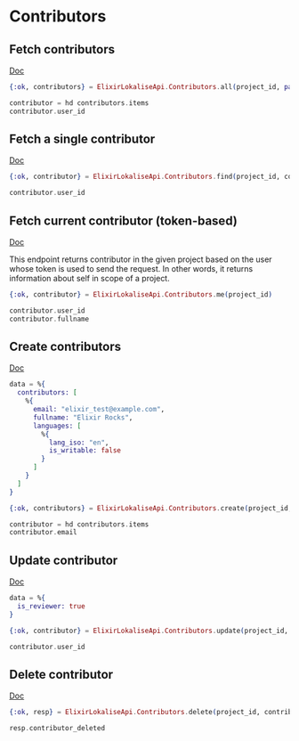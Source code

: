 # Contributors

## Fetch contributors

[Doc](https://developers.lokalise.com/reference/list-all-contributors)

```elixir
{:ok, contributors} = ElixirLokaliseApi.Contributors.all(project_id, page: 2, limit: 1)

contributor = hd contributors.items
contributor.user_id
```

## Fetch a single contributor

[Doc](https://developers.lokalise.com/reference/retrieve-a-contributor)

```elixir
{:ok, contributor} = ElixirLokaliseApi.Contributors.find(project_id, contributor_id)

contributor.user_id
```

## Fetch current contributor (token-based)

[Doc](https://developers.lokalise.com/reference/retrieve-me-as-a-contributor)

This endpoint returns contributor in the given project based on the user whose token is used to send the request. In other words, it returns information about self in scope of a project.

```elixir
{:ok, contributor} = ElixirLokaliseApi.Contributors.me(project_id)

contributor.user_id
contributor.fullname
```

## Create contributors

[Doc](https://developers.lokalise.com/reference/create-contributors)

```elixir
data = %{
  contributors: [
    %{
      email: "elixir_test@example.com",
      fullname: "Elixir Rocks",
      languages: [
        %{
          lang_iso: "en",
          is_writable: false
        }
      ]
    }
  ]
}

{:ok, contributors} = ElixirLokaliseApi.Contributors.create(project_id, data)

contributor = hd contributors.items
contributor.email
```

## Update contributor

[Doc](https://developers.lokalise.com/reference/update-a-contributor)

```elixir
data = %{
  is_reviewer: true
}

{:ok, contributor} = ElixirLokaliseApi.Contributors.update(project_id, contributor_id, data)

contributor.user_id
```

## Delete contributor

[Doc](https://developers.lokalise.com/reference/delete-a-contributor)

```elixir
{:ok, resp} = ElixirLokaliseApi.Contributors.delete(project_id, contributor_id)

resp.contributor_deleted
```
